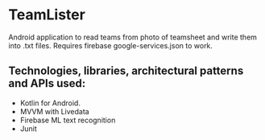 # TeamLister
Android application to read teams from photo of teamsheet and write them into .txt files.
Requires firebase google-services.json to work.

## Technologies, libraries, architectural patterns and APIs used:
- Kotlin for Android.
- MVVM with Livedata
- Firebase ML text recognition
- Junit

